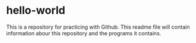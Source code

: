 # hello-world
This is a repository for practicing with Github.
This readme file will contain information abour this repository and the programs it contains.
